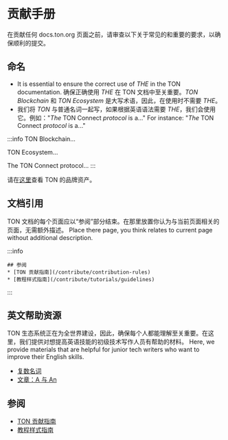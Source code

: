 # 贡献手册

在贡献任何 docs.ton.org 页面之前，请审查以下关于常见的和重要的要求，以确保顺利的提交。

## 命名

- It is essential to ensure the correct use of _THE_ in the TON documentation. 确保正确使用 _THE_ 在 TON 文档中至关重要。_TON Blockchain_ 和 _TON Ecosystem_ 是大写术语，因此，在使用时不需要 _THE_。
- 我们将 _TON_ 与普通名词一起写，如果根据英语语法需要 _THE_，我们会使用它。例如："_The_ TON Connect _protocol_ is a..." For instance: "_The_ TON Connect _protocol_ is a..."

:::info
TON Blockchain...

TON Ecosystem...

The TON Connect protocol...
:::

请在[这里](https://ton.org/en/brand-assets)查看 TON 的品牌资产。

## 文档引用

TON 文档的每个页面应以“参阅”部分结束。在那里放置你认为与当前页面相关的页面，无需额外描述。 Place there page, you think relates to current page without additional description.

:::info

```
## 参阅
* [TON 贡献指南](/contribute/contribution-rules)
* [教程样式指南](/contribute/tutorials/guidelines)
```

:::

## 英文帮助资源

TON 生态系统正在为全世界建设，因此，确保每个人都能理解至关重要。在这里，我们提供对想提高英语技能的初级技术写作人员有帮助的材料。 Here, we provide materials that are helpful for junior tech writers who want to improve their English skills.

- [复数名词](https://www.grammarly.com/blog/plural-nouns/)
- [文章：A 与 An](https://owl.purdue.edu/owl/general_writing/grammar/articles_a_versus_an.html)

## 参阅

- [TON 贡献指南](/contribute/contribution-rules)
- [教程样式指南](/contribute/tutorials/guidelines)
